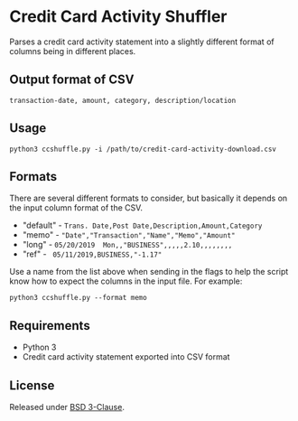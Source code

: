 # Credit Card Activity Shuffler

Parses a credit card activity statement into a slightly
different format of columns being in different places.

## Output format of CSV

    transaction-date, amount, category, description/location

## Usage

    python3 ccshuffle.py -i /path/to/credit-card-activity-download.csv

## Formats

There are several different formats to consider, but basically it depends
on the input column format of the CSV.

- "default" - `Trans. Date,Post Date,Description,Amount,Category`
- "memo" - `"Date","Transaction","Name","Memo","Amount"`
- "long" - `05/20/2019  Mon,,"BUSINESS",,,,,2.10,,,,,,,,`
- "ref" - ` 05/11/2019,BUSINESS,"-1.17"`

Use a name from the list above when sending in the flags to help the script
know how to expect the columns in the input file. For example:

    python3 ccshuffle.py --format memo

## Requirements

- Python 3
- Credit card activity statement exported into CSV format

## License

Released under [BSD 3-Clause](./LICENSE).
